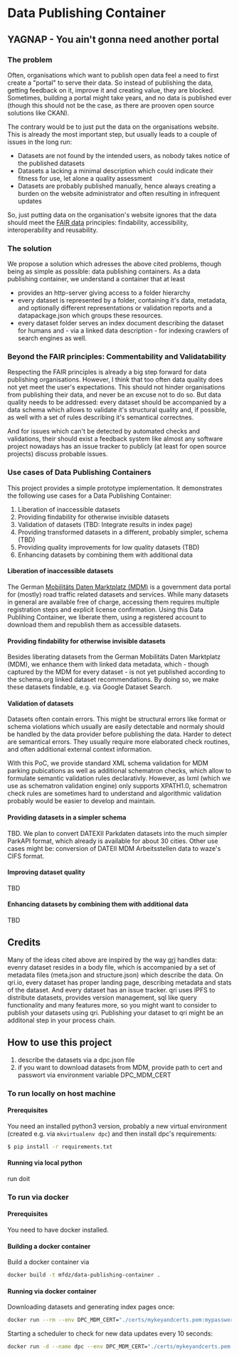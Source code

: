 # Data Publishing Container
## YAGNAP - You ain't gonna need another portal

### The problem
Often, organisations which want to publish open data feel a need to first create a "portal" to serve their data. So instead of publishing the data, getting feedback on it, improve it and creating value, they are blocked. Sometimes, building a portal might take years, and no data is published ever (though this should not be the case, as there are prooven open source solutions like CKAN).

The contrary would be to just put the data on the organisations website. This is already the most important step, but usually leads to a couple of issues in the long run:

* Datasets are not found by the intended users, as nobody takes notice of the published datasets
* Datasets a lacking a minimal description which could indicate their fitness for use, let alone a quality assessment
* Datasets are probably published manually, hence always creating a burden on the website administrator and often resulting in infrequent updates

So, just putting data on the organisation's website ignores that the data should meet the [FAIR data](https://www.go-fair.org/) principles: findability, accessibility, interoperability and reusability.

### The solution
We propose a solution which adresses the above cited problems, though being as simple as possible: data publishing containers.
As a data publishing container, we understand a container that at least

* provides an http-server giving access to a folder hierarchy
* every dataset is represented by a folder, containing it's data, metadata, and optionally different representations or validation reports and a datapackage.json which groups these resources.
* every dataset folder serves an index document describing the dataset for humans and  - via a linked data description - for indexing crawlers of search engines as well.


### Beyond the FAIR principles: Commentability and Validatability
Respecting the FAIR principles is already a big step forward for data publishing organisations.
However, I think that too often data quality does not yet meet the user's expectations. This should not hinder organisations from publishing their data, and never be an excuse not to do so. But data quality needs to be addressed: every dataset should be accompanied by a data schema which allows to validate it's structural quality and, if possible, as well with a set of rules describing it's semantical correctnes.

And for issues which can't be detected by automated checks and validations, their should exist a feedback system like almost any software project nowadays has an issue tracker to publicly (at least for open source projects) discuss probable issues.

### Use cases of Data Publishing Containers

This project provides a simple prototype implementation. It demonstrates the following use cases for a Data Publishing Container:

1) Liberation of inaccessible datasets
2) Providing findability for otherwise invisible datasets
3) Validation of datasets (TBD: Integrate results in index page)
4) Providing transformed datasets in a different, probably simpler, schema (TBD)
5) Providing quality improvements for low quality datasets (TBD)
6) Enhancing datasets by combining them with additional data

#### Liberation of inaccessible datasets
The German [Mobilitäts Daten Marktplatz (MDM)]() is a government data portal for (mostly) road traffic related datasets and services. While many datasets in general are available free of charge, accessing them requires multiple registration steps and explicit license confirmation. Using this Data Publihing Container, we liberate them, using a registered account to download them and republish them as accessible datasets.

#### Providing findability for otherwise invisible datasets
Besides liberating datasets from the German Mobilitäts Daten Marktplatz (MDM), we enhance them with linked data metadata, which - though captured by the MDM for every dataset - is not yet published according to the schema.org linked dataset recommendations. By doing so, we make these datasets findable, e.g. via Google Dataset Search.

#### Validation of datasets
Datasets often contain errors. This might be structural errors like format or schema violations which usually are easily detectable and normaly should be handled by the data provider before publishing the data. Harder to detect are semantical errors. They usually require more elaborated check routines, and often additional external context information. 

With this PoC, we provide standard XML schema validation for MDM parking pubications as well as additional schematron checks, which allow to formulate semantic validation rules declarativly. However, as lxml (which we use as schematron validation engine) only supports XPATH1.0, schematron check rules are sometimes hard to understand and algorithmic validation probably would be easier to develop and maintain.  

#### Providing datasets in a simpler schema

TBD. We plan to convert DATEXII Parkdaten datasets into the much simpler ParkAPI format, which already is available for about 30 cities. Other use cases might be: conversion of DATEII MDM Arbeitsstellen data to waze's CIFS format.

#### Improving dataset quality

TBD

#### Enhancing datasets by combining them with additional data

TBD

## Credits
Many of the ideas cited above are inspired by the way [qri](https://qri.io) handles data: evenry dataset resides in a body file, which is accompanied by a set of metadata files (meta.json and structure.json) which describe the data. On qri.io, every dataset has proper landing page, describing metadata and stats of the dataset. And every dataset has an issue tracker.
qri uses IPFS to distribute datasets, provides version management, sql like query functionality and many features more, so you might want to consider to publish your datasets using qri. Publishing your dataset to qri might be an additonal step in your process chain.

## How to use this project
1) describe the datasets via a dpc.json file
2) if you want to download datasets from MDM, provide path to cert and passwort via environment variable DPC_MDM_CERT


### To run locally on host machine

#### Prerequisites
You need an installed python3 version, probably a new virtual environment (created e.g. via `mkvirtualenv dpc`) and then install dpc's requirements:

```sh
$ pip install -r requirements.txt
``` 

#### Running via local python
 run doit

### To run via docker

#### Prerequisites
You need to have docker installed.

#### Building a docker container
Build a docker container via

```sh
docker build -t mfdz/data-publishing-container .
```

#### Running via docker container
Downloading datasets and generating index pages once:

```sh
docker run --rm --env DPC_MDM_CERT="./certs/mykeyandcerts.pem:mypassword" -v $(PWD)/certs:/usr/src/app/certs -v $(PWD)/out:/usr/src/app/out mfdz/data-publishing-container```
```

Starting a scheduler to check for new data updates every 10 seconds:

```sh
docker run -d --name dpc --env DPC_MDM_CERT="./certs/mykeyandcerts.pem:mypassword" -v $(PWD)/certs:/usr/src/app/certs -v $(PWD)/out:/usr/src/app/out mfdz/data-publishing-container``` dpc.py
```

